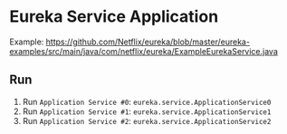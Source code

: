 # Eureka Service Application
Example: https://github.com/Netflix/eureka/blob/master/eureka-examples/src/main/java/com/netflix/eureka/ExampleEurekaService.java

## Run
1. Run `Application Service #0`: `eureka.service.ApplicationService0`
1. Run `Application Service #1`: `eureka.service.ApplicationService1`
1. Run `Application Service #2`: `eureka.service.ApplicationService2`